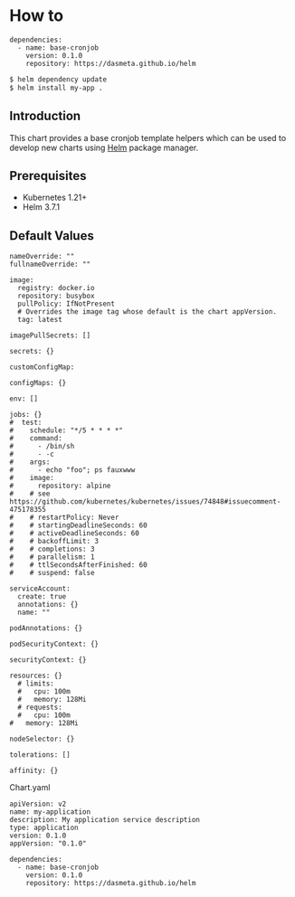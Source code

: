 # How to

```
dependencies:
  - name: base-cronjob
    version: 0.1.0
    repository: https://dasmeta.github.io/helm
```

```bash
$ helm dependency update
$ helm install my-app .
```

## Introduction

This chart provides a base cronjob template helpers which can be used to develop new charts using [Helm](https://helm.sh) package manager.

## Prerequisites

- Kubernetes 1.21+
- Helm 3.7.1

## Default Values

```
nameOverride: ""
fullnameOverride: ""

image:
  registry: docker.io
  repository: busybox
  pullPolicy: IfNotPresent
  # Overrides the image tag whose default is the chart appVersion.
  tag: latest

imagePullSecrets: []

secrets: {}

customConfigMap:

configMaps: {}

env: []

jobs: {}
#  test:
#    schedule: "*/5 * * * *"
#    command:
#      - /bin/sh
#      - -c
#    args:
#      - echo "foo"; ps fauxwww
#    image:
#      repository: alpine
#    # see https://github.com/kubernetes/kubernetes/issues/74848#issuecomment-475178355
#    # restartPolicy: Never
#    # startingDeadlineSeconds: 60
#    # activeDeadlineSeconds: 60
#    # backoffLimit: 3
#    # completions: 3
#    # parallelism: 1
#    # ttlSecondsAfterFinished: 60
#    # suspend: false

serviceAccount:
  create: true
  annotations: {}
  name: ""

podAnnotations: {}

podSecurityContext: {}

securityContext: {}

resources: {}
  # limits:
  #   cpu: 100m
  #   memory: 128Mi
  # requests:
  #   cpu: 100m
#   memory: 128Mi

nodeSelector: {}

tolerations: []

affinity: {}
```

Chart.yaml

```
apiVersion: v2
name: my-application
description: My application service description
type: application
version: 0.1.0
appVersion: "0.1.0"

dependencies:
  - name: base-cronjob
    version: 0.1.0
    repository: https://dasmeta.github.io/helm
```
